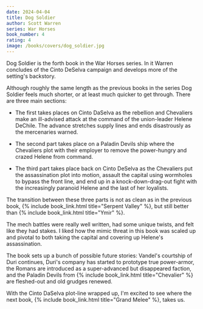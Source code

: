```yaml
---
date: 2024-04-04
title: Dog Soldier
author: Scott Warren
series: War Horses
book_number: 4
rating: 4
image: /books/covers/dog_soldier.jpg
---
```


<span class="book-title">Dog Soldier</span> is the forth book in the War
Horses series. In it Warren concludes of the Cinto DeSelva campaign and
develops more of the setting's backstory.

Although roughly the same length as the previous books in the series
<span class="book-title">Dog Soldier</span> feels much shorter, or at least
much quicker to get through. There are three main sections:

- The first takes places on Cinto DaSelva as the rebellion and Chevaliers make
  an ill-advised attack at the command of the union-leader Helene DeChile. The
  advance stretches supply lines and ends disastrously as the mercenaries
  warned.

- The second part takes place on a Paladin Devils ship where the Chevaliers
  plot with their employer to remove the power-hungry and crazed Helene from
  command.

- The third part takes place back on Cinto DeSelva as the Chevaliers put the
  assassination plot into motion, assault the capital using wormholes to bypass
  the front line, and end up in a knock-down-drag-out fight with the
  increasingly paranoid Helene and the last of her loyalists.

The transition between these three parts is not as clean as in the previous
book, {% include book_link.html title="Serpent Valley" %}, but still better
than {% include book_link.html title="Ymir" %}.

The mech battles were really well written, had some unique twists, and felt
like they had stakes. I liked how the mimic threat in this book was scaled up
and pivotal to both taking the capital and covering up Helene's assassination.

The book sets up a bunch of possible future stories: Vandel's courtship of
Duri continues, Duri's company has started to prototype true power-armor, the
Romans are introduced as a super-advanced but disappeared faction, and the
Paladin Devils from {% include book_link.html title="Chevalier" %} are
fleshed-out and old grudges renewed.

With the Cinto DaSelva plot-line wrapped up, I'm excited to see where the next
book, {% include book_link.html title="Grand Melee" %}, takes us.
